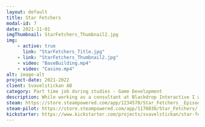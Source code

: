 ```yaml
---
layout: default
title: Star Fetchers
modal-id: 7
date: 2021-11-01
imgThumbnail: StarFetchers_Thumbnail2.jpg
img:
    - active: true
      link: "StarFetchers_Title.jpg"
    - link: "StarFetchers_Thumbnail2.jpg"
    - video: "BaseBuilding.mp4"
    - video: "Casino.mp4"
alt: image-alt
project-date: 2021-2022
client: Svavelstickan AB
category: Part time job during studies - Game Development
description: While working as a consultant at Blackdrop Interactive I worked at Svavelstickan, where I helped develop features for their upcoming game Star Fetchers. \nDuring my time working on the project I contributed to everything from the engine, the physics system, gameplay programming, systems programming, game design and dialog writing. \nA few notable contributions are; the basebuilding system, the Casino area within the game which I both designed and created from scratch, and the underlying hierarchical UI system used in many menus and gameplay features. \nThe game can be found on steam and kickstarter.
steam: https://store.steampowered.com/app/1234570/Star_Fetchers__Episode_1/
steam-pilot: https://store.steampowered.com/app/1178030/Star_Fetchers/
kickstarter: https://www.kickstarter.com/projects/svavelstickan/star-fetchers-episode-1
---
```

